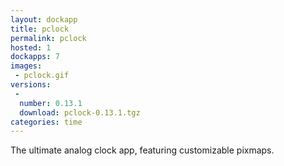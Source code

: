 ```yaml
---
layout: dockapp
title: pclock
permalink: pclock
hosted: 1
dockapps: 7
images:
 - pclock.gif
versions:
 -
  number: 0.13.1
  download: pclock-0.13.1.tgz
categories: time
---
```

The ultimate analog clock app, featuring customizable pixmaps.
